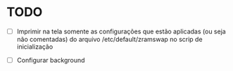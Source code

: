 # TODO

- [ ] Imprimir na tela somente as configurações que estão aplicadas (ou seja não comentadas) do arquivo /etc/default/zramswap no scrip de inicialização
- [ ] Configurar background
  
  
